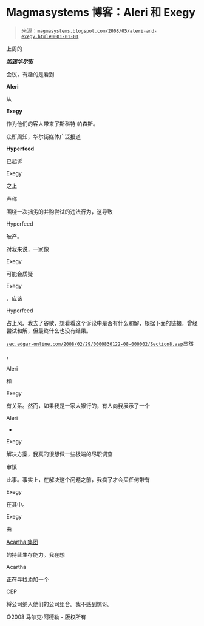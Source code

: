 <!--yml

分类：未分类

日期：2024-05-18 05:02:12

-->

# Magmasystems 博客：Aleri 和 Exegy

> 来源：[`magmasystems.blogspot.com/2008/05/aleri-and-exegy.html#0001-01-01`](http://magmasystems.blogspot.com/2008/05/aleri-and-exegy.html#0001-01-01)

上周的

***加速华尔街***

会议，有趣的是看到

**Aleri**

从

**Exegy**

作为他们的客人带来了斯科特·帕森斯。

众所周知，华尔街媒体广泛报道

**Hyperfeed**

已起诉

Exegy

之上

声称

围绕一次拙劣的并购尝试的违法行为，这导致

Hyperfeed

破产。

对我来说，一家像

Exegy

可能会质疑

Exegy

，应该

Hyperfeed

占上风。我去了谷歌，想看看这个诉讼中是否有什么和解，根据下面的链接，曾经尝试和解，但最终什么也没有结果。

[`sec.edgar-online.com/2008/02/29/0000830122-08-000002/Section8.asp`](http://sec.edgar-online.com/2008/02/29/0000830122-08-000002/Section8.asp)显然

，

Aleri

和

Exegy

有关系。然而，如果我是一家大银行的，有人向我展示了一个

Aleri

-

Exegy

解决方案，我真的很想做一些极端的尽职调查

审慎

此事。事实上，在解决这个问题之前，我疯了才会买任何带有

Exegy

在其中。

Exegy

由

[Acartha 集团](http://www.acarthagroup.com/)

的持续生存能力。我在想

Acartha

正在寻找添加一个

CEP

将公司纳入他们的公司组合。我不感到惊讶。

©2008 马尔克·阿德勒 - 版权所有
